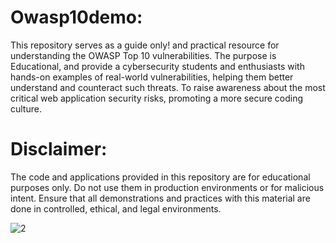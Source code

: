 # Owasp10demo:
This repository serves as a guide only! and practical resource for understanding the OWASP Top 10 vulnerabilities. The purpose is Educational, and provide a cybersecurity students and enthusiasts with hands-on examples of real-world vulnerabilities, helping them better understand and counteract such threats. To raise awareness about the most critical web application security risks, promoting a more secure coding culture.

# Disclaimer:

The code and applications provided in this repository are for educational purposes only. Do not use them in production environments or for malicious intent. Ensure that all demonstrations and practices with this material are done in controlled, ethical, and legal environments.

![2](https://github.com/Adkali/Owasp10demo/assets/90532971/fb6ad122-c9e7-45d9-a3ee-5ea8cc343b8e)
